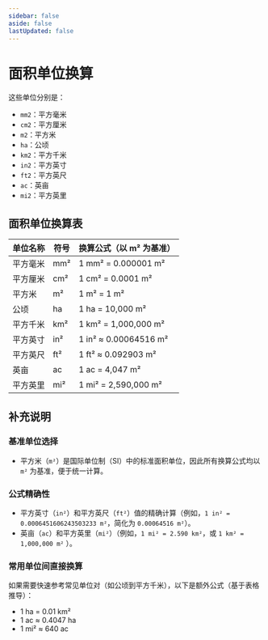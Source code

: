 ```yaml
---
sidebar: false
aside: false
lastUpdated: false
---
```

# 面积单位换算

这些单位分别是：
- `mm2`：平方毫米
- `cm2`：平方厘米
- `m2`：平方米
- `ha`：公顷
- `km2`：平方千米
- `in2`：平方英寸
- `ft2`：平方英尺
- `ac`：英亩
- `mi2`：平方英里

## 面积单位换算表

单位名称| 符号| 换算公式（以 m² 为基准）
---|---|---
平方毫米| mm²| 1 mm² = 0.000001 m²
平方厘米| cm²| 1 cm² = 0.0001 m²
平方米| m²| 1 m² = 1 m²
公顷| ha| 1 ha = 10,000 m²
平方千米| km²| 1 km² = 1,000,000 m²
平方英寸| in²| 1 in² ≈ 0.00064516 m²
平方英尺| ft²| 1 ft² ≈ 0.092903 m²
英亩| ac| 1 ac = 4,047 m²| [4]
平方英里| mi²| 1 mi² = 2,590,000 m²

## 补充说明

### 基准单位选择

- 平方米（`m²`）是国际单位制（SI）中的标准面积单位，因此所有换算公式均以 `m²` 为基准，便于统一计算。

### 公式精确性

- 平方英寸（`in²`）和平方英尺（`ft²`）值的精确计算（例如，`1 in² = 0.0006451606243503233 m²`，简化为 `0.00064516 m²`）。
- 英亩（`ac`）和平方英里（`mi²`）（例如，`1 mi² = 2.590 km²`，或 `1 km² = 1,000,000 m²` ）。

### 常用单位间直接换算

如果需要快速参考常见单位对（如公顷到平方千米），以下是额外公式（基于表格推导）：

- 1 ha = 0.01 km²
- 1 ac ≈ 0.4047 ha
- 1 mi² ≈ 640 ac
